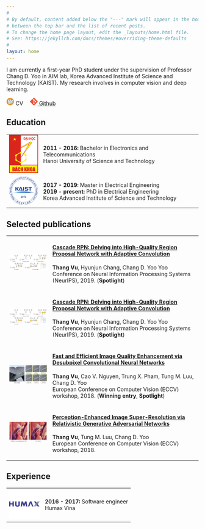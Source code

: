 ```yaml
---
#
# By default, content added below the "---" mark will appear in the home page
# between the top bar and the list of recent posts.
# To change the home page layout, edit the _layouts/home.html file.
# See: https://jekyllrb.com/docs/themes/#overriding-theme-defaults
#
layout: home
---
```



I am currently a first-year PhD student under the supervision of Professor Chang D. Yoo in AIM lab, Korea Advanced Institute of Science and Technology (KAIST). My research involves in computer vision and deep learning. 

<a ><img width="20"  src="/images/cv-icon.jpg" /> CV</a>&emsp;
<a href="https://github.com/thangvubk"><img width="20"  src="/images/Git-Icon.png" /> Github</a>&emsp;

## Education
<table>
  <tr>
    <td><img width="80" height="100" src="/images/Logo_Hust.png"></td>
    <td>
      <p><b>2011 - 2016: </b> Bachelor in Electronics and Telecommunications<br>
      Hanoi University of Science and Technology<br>
      </p>
    </td>
 </tr>
 <tr>
    <td><img width="80" src="/images/KAIST_logo.png"></td>
    <td>
      <p><b>2017 - 2019: </b>Master in Electrical Engineering<br>
      <b>2019 - present: </b>PhD in Electrical Engineering<br>
      Korea Advanced Institute of Science and Technology
      </p>
    </td>
  </tr>
</table>

## Selected publications
<table>
  <tr>
    <td><a href="https://arxiv.org/abs/1909.06720"><img width="200" src="/images/NeurIPS2019_CascadeRPN.JPG"></a></td>
    <td>
      <h4><a href="https://arxiv.org/abs/1909.06720">Cascade RPN: Delving into High-Quality Region Proposal Network with Adaptive Convolution</a></h4>
      <p><b>Thang Vu</b>, Hyunjun Chang, Chang D. Yoo Yoo<br>
        Conference on Neural Information Processing Systems (NeurIPS), 2019. (<b>Spotlight</b>)
      </p>
    </td>
  </tr>
  <tr>
    <td><a href="https://arxiv.org/abs/1909.06720"><img width="200" src="/images/NeurIPS2019_CascadeRPN.JPG"></a></td>
    <td>
      <h4><a href="https://arxiv.org/abs/1909.06720">Cascade RPN: Delving into High-Quality Region Proposal Network with Adaptive Convolution</a></h4>
      <p><b>Thang Vu</b>, Hyunjun Chang, Chang D. Yoo Yoo<br>
        Conference on Neural Information Processing Systems (NeurIPS), 2019. (<b>Spotlight</b>)
      </p>
    </td>
  </tr>
  <tr>
    <td><a href="http://openaccess.thecvf.com/content_ECCVW_2018/papers/11133/Vu_Fast_and_Efficient_Image_Quality_Enhancement_via_Desubpixel_Convolutional_Neural_ECCVW_2018_paper.pdf"><img width="200" src="/images/ECCV2018_FEQE.JPG"></a></td>
    <td>
      <h4><a href="http://openaccess.thecvf.com/content_ECCVW_2018/papers/11133/Vu_Fast_and_Efficient_Image_Quality_Enhancement_via_Desubpixel_Convolutional_Neural_ECCVW_2018_paper.pdf">Fast and Efficient Image Quality Enhancement via Desubpixel Convolutional Neural Networks</a></h4>
      <p><b>Thang Vu</b>, Cao V. Nguyen, Trung X. Pham, Tung M. Luu, Chang D. Yoo<br>
        European Conference on Computer Vision (ECCV) workshop, 2018. (<b>Winning entry</b>, <b>Spotlight</b>)
      </p>
    </td>
  </tr>
  <tr>
    <td><a href="http://openaccess.thecvf.com/content_ECCVW_2018/papers/11133/Vu_Perception-Enhanced_Image_Super-Resolution_via_Relativistic_Generative_Adversarial_Networks_ECCVW_2018_paper.pdf"><img width="200" src="/images/ECCV2018_PESR.JPG"></a></td>
    <td>
      <h4><a href="http://openaccess.thecvf.com/content_ECCVW_2018/papers/11133/Vu_Perception-Enhanced_Image_Super-Resolution_via_Relativistic_Generative_Adversarial_Networks_ECCVW_2018_paper.pdf">Perception-Enhanced Image Super-Resolution via Relativistic Generative Adversarial Networks</a></h4>
      <p><b>Thang Vu</b>, Tung M. Luu, Chang D. Yoo<br>
        European Conference on Computer Vision (ECCV) workshop, 2018.
      </p>
    </td>
  </tr>
</table>

## Experience
<table>
  <tr>
    <td><img width="80" src="/images/humax.jpg"></td>
    <td>
      <p><b>2016 - 2017: </b> Software engineer<br>
      Humax Vina<br>
      </p>
    </td>
 </tr>
</table>

